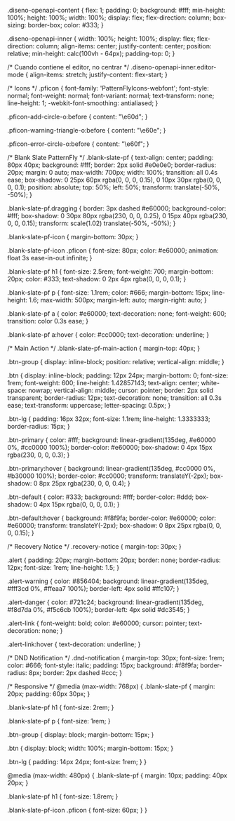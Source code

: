 .diseno-openapi-content {
  flex: 1;
  padding: 0;
  background: #fff;
  min-height: 100%;
  height: 100%;
  width: 100%;
  display: flex;
  flex-direction: column;
  box-sizing: border-box;
  color: #333;
}

.diseno-openapi-inner {
  width: 100%;
  height: 100%;
  display: flex;
  flex-direction: column;
  align-items: center;
  justify-content: center;
  position: relative;
  min-height: calc(100vh - 64px);
  padding-top: 0;
}

/* Cuando contiene el editor, no centrar */
.diseno-openapi-inner.editor-mode {
  align-items: stretch;
  justify-content: flex-start;
}

/* Icons */
.pficon {
  font-family: 'PatternFlyIcons-webfont';
  font-style: normal;
  font-weight: normal;
  font-variant: normal;
  text-transform: none;
  line-height: 1;
  -webkit-font-smoothing: antialiased;
}

.pficon-add-circle-o:before {
  content: "\e60d";
}

.pficon-warning-triangle-o:before {
  content: "\e60e";
}

.pficon-error-circle-o:before {
  content: "\e60f";
}

/* Blank Slate PatternFly */
.blank-slate-pf {
  text-align: center;
  padding: 80px 40px;
  background: #fff;
  border: 2px solid #e0e0e0;
  border-radius: 20px;
  margin: 0 auto;
  max-width: 700px;
  width: 100%;
  transition: all 0.4s ease;
  box-shadow: 0 25px 60px rgba(0, 0, 0, 0.15), 0 10px 30px rgba(0, 0, 0, 0.1);
  position: absolute;
  top: 50%;
  left: 50%;
  transform: translate(-50%, -50%);
}

.blank-slate-pf.dragging {
  border: 3px dashed #e60000;
  background-color: #fff;
  box-shadow: 0 30px 80px rgba(230, 0, 0, 0.25), 0 15px 40px rgba(230, 0, 0, 0.15);
  transform: scale(1.02) translate(-50%, -50%);
}

.blank-slate-pf-icon {
  margin-bottom: 30px;
}

.blank-slate-pf-icon .pficon {
  font-size: 80px;
  color: #e60000;
  animation: float 3s ease-in-out infinite;
}


.blank-slate-pf h1 {
  font-size: 2.5rem;
  font-weight: 700;
  margin-bottom: 20px;
  color: #333;
  text-shadow: 0 2px 4px rgba(0, 0, 0, 0.1);
}

.blank-slate-pf p {
  font-size: 1.1rem;
  color: #666;
  margin-bottom: 15px;
  line-height: 1.6;
  max-width: 500px;
  margin-left: auto;
  margin-right: auto;
}

.blank-slate-pf a {
  color: #e60000;
  text-decoration: none;
  font-weight: 600;
  transition: color 0.3s ease;
}

.blank-slate-pf a:hover {
  color: #cc0000;
  text-decoration: underline;
}

/* Main Action */
.blank-slate-pf-main-action {
  margin-top: 40px;
}

.btn-group {
  display: inline-block;
  position: relative;
  vertical-align: middle;
}

.btn {
  display: inline-block;
  padding: 12px 24px;
  margin-bottom: 0;
  font-size: 1rem;
  font-weight: 600;
  line-height: 1.42857143;
  text-align: center;
  white-space: nowrap;
  vertical-align: middle;
  cursor: pointer;
  border: 2px solid transparent;
  border-radius: 12px;
  text-decoration: none;
  transition: all 0.3s ease;
  text-transform: uppercase;
  letter-spacing: 0.5px;
}

.btn-lg {
  padding: 16px 32px;
  font-size: 1.1rem;
  line-height: 1.3333333;
  border-radius: 15px;
}

.btn-primary {
  color: #fff;
  background: linear-gradient(135deg, #e60000 0%, #cc0000 100%);
  border-color: #e60000;
  box-shadow: 0 4px 15px rgba(230, 0, 0, 0.3);
}

.btn-primary:hover {
  background: linear-gradient(135deg, #cc0000 0%, #b30000 100%);
  border-color: #cc0000;
  transform: translateY(-2px);
  box-shadow: 0 8px 25px rgba(230, 0, 0, 0.4);
}

.btn-default {
  color: #333;
  background: #fff;
  border-color: #ddd;
  box-shadow: 0 4px 15px rgba(0, 0, 0, 0.1);
}

.btn-default:hover {
  background: #f8f9fa;
  border-color: #e60000;
  color: #e60000;
  transform: translateY(-2px);
  box-shadow: 0 8px 25px rgba(0, 0, 0, 0.15);
}

/* Recovery Notice */
.recovery-notice {
  margin-top: 30px;
}

.alert {
  padding: 20px;
  margin-bottom: 20px;
  border: none;
  border-radius: 12px;
  font-size: 1rem;
  line-height: 1.5;
}

.alert-warning {
  color: #856404;
  background: linear-gradient(135deg, #fff3cd 0%, #ffeaa7 100%);
  border-left: 4px solid #ffc107;
}

.alert-danger {
  color: #721c24;
  background: linear-gradient(135deg, #f8d7da 0%, #f5c6cb 100%);
  border-left: 4px solid #dc3545;
}

.alert-link {
  font-weight: bold;
  color: #e60000;
  cursor: pointer;
  text-decoration: none;
}

.alert-link:hover {
  text-decoration: underline;
}

/* DND Notification */
.dnd-notification {
  margin-top: 30px;
  font-size: 1rem;
  color: #666;
  font-style: italic;
  padding: 15px;
  background: #f8f9fa;
  border-radius: 8px;
  border: 2px dashed #ccc;
}

/* Responsive */
@media (max-width: 768px) {
  .blank-slate-pf {
    margin: 20px;
    padding: 60px 30px;
  }

  .blank-slate-pf h1 {
    font-size: 2rem;
  }

  .blank-slate-pf p {
    font-size: 1rem;
  }

  .btn-group {
    display: block;
    margin-bottom: 15px;
  }

  .btn {
    display: block;
    width: 100%;
    margin-bottom: 15px;
  }

  .btn-lg {
    padding: 14px 24px;
    font-size: 1rem;
  }
}

@media (max-width: 480px) {
  .blank-slate-pf {
    margin: 10px;
    padding: 40px 20px;
  }

  .blank-slate-pf h1 {
    font-size: 1.8rem;
  }

  .blank-slate-pf-icon .pficon {
    font-size: 60px;
  }
} 
